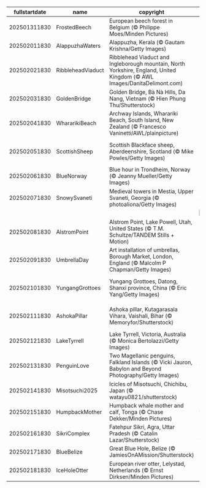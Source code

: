 |fullstartdate|name|copyright|title|image|
|--|--|--|--|--|
202501311830|FrostedBeech|European beech forest in Belgium (© Philippe Moes/Minden Pictures)|Ageing gracefully|![](/en-IN/2025/02/202501311830FrostedBeech.jpg)|
202502011830|AlappuzhaWaters|Alappuzha, Kerala (© Gautam Krishna/Getty Images)|Azure highlights|![](/en-IN/2025/02/202502011830AlappuzhaWaters.jpg)|
202502021830|RibbleheadViaduct|Ribblehead Viaduct and Ingleborough mountain, North Yorkshire, England, United Kingdom (© AWL Images/DanitaDelimont.com)|Bridging history, one arch at a time|![](/en-IN/2025/02/202502021830RibbleheadViaduct.jpg)|
202502031830|GoldenBridge|Golden Bridge, Bà Nà Hills, Da Nang, Vietnam (© Hien Phung Thu/Shutterstock)|A walk among the clouds|![](/en-IN/2025/02/202502031830GoldenBridge.jpg)|
202502041830|WhararikiBeach|Archway Islands, Wharariki Beach, South Island, New Zealand (© Francesco Vaninetti/AWL/plainpicture)|Reflections of a nation's legacy|![](/en-IN/2025/02/202502041830WhararikiBeach.jpg)|
202502051830|ScottishSheep|Scottish Blackface sheep, Aberdeenshire, Scotland (© Mike Powles/Getty Images)|Baa, baa, black sheep? No.|![](/en-IN/2025/02/202502051830ScottishSheep.jpg)|
202502061830|BlueNorway|Blue hour in Trondheim, Norway (© Jeanny Mueller/Getty Images)|Stuck in a blue moment|![](/en-IN/2025/02/202502061830BlueNorway.jpg)|
202502071830|SnowySvaneti|Medieval towers in Mestia, Upper Svaneti, Georgia (© photoaliona/Getty Images)|Frozen in time|![](/en-IN/2025/02/202502071830SnowySvaneti.jpg)|
||||![](/en-IN/2025/02/.jpg)|
202502081830|AlstromPoint|Alstrom Point, Lake Powell, Utah, United States (© T.M. Schultze/TANDEM Stills + Motion)|A point worth pondering|![](/en-IN/2025/02/202502081830AlstromPoint.jpg)|
202502091830|UmbrellaDay|Art installation of umbrellas, Borough Market, London, England (© Malcolm P Chapman/Getty Images)|Under my umbrella|![](/en-IN/2025/02/202502091830UmbrellaDay.jpg)|
202502101830|YungangGrottoes|Yungang Grottoes, Datong, Shanxi province, China (© Eric Yang/Getty Images)|The watchful eyes of history|![](/en-IN/2025/02/202502101830YungangGrottoes.jpg)|
202502111830|AshokaPillar|Ashoka pillar, Kutagarasala Vihara, Vaishali, Bihar (© Memoryfor/Shutterstock)|Rising high, rooted deep|![](/en-IN/2025/02/202502111830AshokaPillar.jpg)|
202502121830|LakeTyrrell|Lake Tyrrell, Victoria, Australia (© Monica Bertolazzi/Getty Images)|Salt of the earth|![](/en-IN/2025/02/202502121830LakeTyrrell.jpg)|
202502131830|PenguinLove|Two Magellanic penguins, Falkland Islands (© Vicki Jauron, Babylon and Beyond Photography/Getty Images)|Look at these lovebirds|![](/en-IN/2025/02/202502131830PenguinLove.jpg)|
202502141830|Misotsuchi2025|Icicles of Misotsuchi, Chichibu, Japan (© watayu0821/shutterstock)|These are so nice-icle|![](/en-IN/2025/02/202502141830Misotsuchi2025.jpg)|
202502151830|HumpbackMother|Humpback whale mother and calf, Tonga (© Chase Dekker/Minden Pictures)|Protecting the giants of the sea|![](/en-IN/2025/02/202502151830HumpbackMother.jpg)|
202502161830|SikriComplex|Fatehpur Sikri, Agra, Uttar Pradesh (© Catalin Lazar/Shutterstock)|City of vision and faith|![](/en-IN/2025/02/202502161830SikriComplex.jpg)|
202502171830|BlueBelize|Great Blue Hole, Belize (© JamiesOnAMission/Shutterstock)|Endless blue|![](/en-IN/2025/02/202502171830BlueBelize.jpg)|
202502181830|IceHoleOtter|European river otter, Lelystad, Netherlands (© Ernst Dirksen/Minden Pictures)|The 'otter' side of life|![](/en-IN/2025/02/202502181830IceHoleOtter.jpg)|
